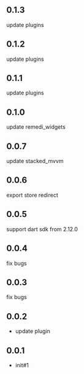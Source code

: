 ## 0.1.3
update plugins

## 0.1.2
update plugins

## 0.1.1
update plugins

## 0.1.0
update remedi_widgets

## 0.0.7
update stacked_mvvm

## 0.0.6
export store redirect

## 0.0.5
support dart sdk from 2.12.0

## 0.0.4
fix bugs

## 0.0.3
fix bugs

## 0.0.2

* update plugin

## 0.0.1

* init#1
